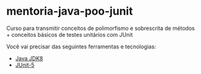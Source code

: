 # mentoria-java-poo-junit
Curso para transmitir conceitos de polimorfismo e sobrescrita de métodos + conceitos básicos de testes unitários com JUnit

Você vai precisar das seguintes ferramentas e tecnologias:
- [Java JDK8](http://www.oracle.com/technetwork/pt/java/javase/downloads/jdk8-downloads-2133151.html)
- [JUnit-5](https://mvnrepository.com/artifact/org.junit.jupiter/junit-jupiter-api/5.8.2)
